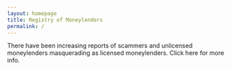 ```yaml
---
layout: homepage
title: Registry of Moneylenders
permalink: /
---
```

<!-- Type your notification here - the notification bar will not appear if this is empty. For other changes, refer to _data/homepage.yml to edit the homepage -->
There have been increasing reports of scammers and unlicensed moneylenders masquerading as licensed moneylenders. Click here for more info.
